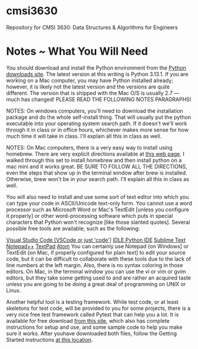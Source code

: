 # cmsi3630
Repository for CMSI 3630: Data Structures &amp; Algorithms for Engineers

# Notes ~ What You Will Need
You should download and install the Python environment from the [Python downloads site](https://www.python.org/downloads/). The latest version at this writing is Python 3.13.1. If you are working on a Mac computer, you may have Python installed already; however, it is likely not the latest version and the versions are quite different. The version that is shipped with the Mac O/S is usually 2.7 — much has changed! PLEASE READ THE FOLLOWING NOTES PARAGRAPHS!

NOTES: On windows computers, you'll need to download the installation package and do the whole self-install thing. That will usually put the python executable into your operating system search path. If it doesn't we'll work through it in class or in office hours, whichever makes more sense for how much time it will take in class. I'll explain all this in class as well.

NOTES: On Mac computers, there is a very easy way to install using homebrew. There are very explicit directions available at [this web page](https://diveintopython.org/learn/install/mac). I walked through this set to install homebrew and then install python on a mac mini and it works great. BE SURE TO FOLLOW ALL THE DIRECTIONS, even the steps that show up in the terminal window after brew is installed. Otherwise, brew won't be in your search path. I'll explain all this in class as well.

You will also need to install and use some sort of text editor into which you can type your code in ASCII/Unicode text-only form. You cannot use a word processor such as Microsoft Word or Mac's TextEdit [unless you configure it properly] or other word-processing software which puts in special characters that Python won't recognize [like those slanted quotes]. Several possible free tools are available, such as the following:

[Visual Studio Code [VSCode or just 'code']](https://code.visualstudio.com/Download)
[IDLE Python IDE](https://docs.python.org/3/library/idle.html)
[Sublime Text](http://www.sublimetext.com/)
[Notepad++](https://notepad-plus-plus.org/)
[TextPad](http://www.textpad.com/download/)
[Atom](https://atom.io/)
You can certainly use Notepad {on Windows] or TextEdit {on Mac, if properly configured for plain text] to edit your source code, but it can be difficult to collaborate with these tools due to the lack of line numbers at the left margin. Also, there is no syntax coloring in those editors. On Mac, in the terminal window you can use the vi or vim or gvim editors, but they take some getting used to and are rather an acquired taste unless you are going to be doing a great deal of programming on UNIX or Linux.

Another helpful tool is a testing framework. While test code, or at least skeletons for test code, will be provided to you for some projects, there is a very nice free test framework called Pytest that can help you a lot. It is available for free download [from this site](https://docs.pytest.org/en/7.2.x/), which also has complete instructions for setup and use, and some sample code to help you make sure it works. After youhave downloaded both files, follow the Getting Started instructions [at this location](https://docs.pytest.org/en/7.2.x/getting-started.html#getstarted).
